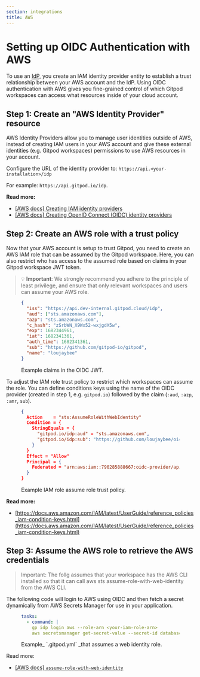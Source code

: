 ```yaml
---
section: integrations
title: AWS
---
```


<script context="module">
  export const prerender = true;
</script>

# Setting up OIDC Authentication with AWS

To use an <abbr title="Identity Provider">IdP</abbr>, you create an IAM identity provider entity to establish a trust relationship between your AWS account and the IdP. Using OIDC authentication with AWS gives you fine-grained control of which Gitpod workspaces can access what resources inside of your cloud account.

## Step 1: Create an "AWS Identity Provider" resource

AWS Identity Providers allow you to manage user identities outside of AWS, instead of creating IAM users in your AWS account and give these external identities (e.g. Gitpod workspaces) permissions to use AWS resources in your account.

Configure the URL of the identity provider to: `https://api.<your-installation>/idp`

For example: `https://api.gitpod.io/idp`.

**Read more:**

- [[AWS docs] Creating IAM identity providers](https://docs.aws.amazon.com/IAM/latest/UserGuide/id_roles_providers_create.html)
- [[AWS docs] Creating OpenID Connect (OIDC) identity providers](https://docs.aws.amazon.com/IAM/latest/UserGuide/id_roles_providers_create_oidc.html)

## Step 2: Create an AWS role with a trust policy

Now that your AWS account is setup to trust Gitpod, you need to create an AWS IAM role that can be assumed by the Gitpod workspace. Here, you can also restrict who has access to the assumed role based on claims in your Gitpod workspace JWT token.

> 💡 **Important**: We strongly recommend you adhere to the principle of least privilege, and ensure that only relevant workspaces and users can assume your AWS role.

<figure>

```json
{
  "iss": "https://api.dev-internal.gitpod.cloud/idp",
  "aud": ["sts.amazonaws.com"],
  "azp": "sts.amazonaws.com",
  "c_hash": "zSrbWN_X9Wx52-wxjgdX5w",
  "exp": 1682344961,
  "iat": 1682341361,
  "auth_time": 1682341361,
  "sub": "https://github.com/gitpod-io/gitpod",
  "name": "loujaybee"
}
```

  <figcaption>
    Example claims in the OIDC JWT.
  </figcaption>
</figure>

To adjust the IAM role trust policy to restrict which workspaces can assume the role. You can define conditions keys using the name of the OIDC provider (created in step 1, e.g. `gitpod.io`) followed by the claim (`:aud`, `:azp`, `:amr`, `sub`).

<figure>

```json
{
  Action    = "sts:AssumeRoleWithWebIdentity"
  Condition = {
    StringEquals = {
      "gitpod.io/idp:aud" = "sts.amazonaws.com",
      "gitpod.io/idp:sub": "https://github.com/loujaybee/oidc-consumer"
    }
  }
  Effect = "Allow"
  Principal = {
    Federated = "arn:aws:iam::790285888667:oidc-provider/api.dev-internal.gitpod.cloud/idp"
  }
}
```

  <figcaption>
    Example IAM role assume role trust policy.
  </figcaption>
</figure>

**Read more:**

- [https://docs.aws.amazon.com/IAM/latest/UserGuide/reference_policies_iam-condition-keys.html](https://docs.aws.amazon.com/IAM/latest/UserGuide/reference_policies_iam-condition-keys.html)

## Step 3: Assume the AWS role to retrieve the AWS credentials

> Important: The follg assumes that your workspace has the AWS CLI installed so that it can call aws sts assume-role-with-web-identity from the AWS CLI.

The following code will login to AWS using OIDC and then fetch a secret dynamically from AWS Secrets Manager for use in your application.

<figure>

```yaml
tasks:
  - command: |
    gp idp login aws --role-arn <your-iam-role-arn>
    aws secretsmanager get-secret-value --secret-id database_connection_string --region us-east-1 | jq .SecretString
```

  <figcaption>
    Example_ `.gitpod.yml` _that assumes a web identity role.
  </figcaption>
</figure>

Read more:

- [[AWS docs] `assume-role-with-web-identity`](https://docs.aws.amazon.com/cli/latest/reference/sts/assume-role-with-web-identity.html)
